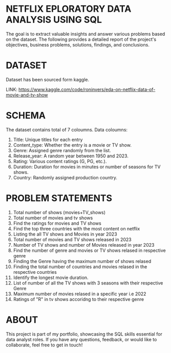 # NETFLIX EPLORATORY DATA ANALYSIS USING SQL
The goal is to extract valuable insights and answer various problems based on the dataset. The following provides a detailed report of the project's objectives, business problems, solutions, findings, and conclusions.

# DATASET
Dataset has been sourced form kaggle.

LINK: https://www.kaggle.com/code/roninvers/eda-on-netflix-data-of-movie-and-tv-show

# SCHEMA 
The dataset contains total of 7 coloumns. Data coloumns:
1. Title: Unique titles for each entry
2. Content_type: Whether the entry is a movie or TV show.
3. Genre: Assigned genre randomly from the list.
4. Release_year: A random year between 1950 and 2023.
5. Rating: Various content ratings (G, PG, etc.).
6. Duration: Duration for movies in minutes or number of seasons for TV shows.
7. Country: Randomly assigned production country.

# PROBLEM STATEMENTS
1. Total number of shows (movies+TV_shows)
2. Total number of movies and tv shows
3. Find the ratings for movies and TV shows
4. Find the top three countries with the most content on netflix
5. Listing the all TV shows and Movies in year 2023
6. Total number of movies and TV shows released in 2023
7. Number of TV shows and number of Movies released in year 2023
8. Find the number of genre and movies or TV shows relased in respective genre
9. Finding the Genre having the maximum number of shows relased
10. Finding the total number of countries and movies relased in the respective countries
11. Identify the longest movie duration.
12. List of number of all the TV shows with 3 seasons with their respective Genre
13. Maximum number of movies relased in a specific year i.e 2022
14. Ratings of "R" in tv shows accoridng to their respective genre


# ABOUT

This project is part of my portfolio, showcasing the SQL skills essential for data analyst roles. If you have any questions, feedback, or would like to collaborate, feel free to get in touch!





